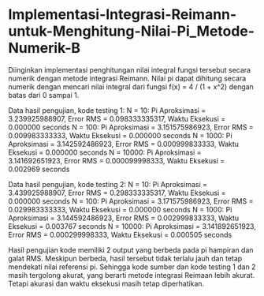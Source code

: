 # Implementasi-Integrasi-Reimann-untuk-Menghitung-Nilai-Pi_Metode-Numerik-B
Diinginkan implementasi penghitungan nilai integral fungsi tersebut secara numerik dengan metode  integrasi Reimann. Nilai pi dapat dihitung secara numerik dengan mencari nilai integral dari fungsi f(x) = 4 / (1 + x^2) dengan batas dari 0 sampai 1. 

Data hasil pengujian, kode testing 1:
N = 10: Pi Aproksimasi = 3.239925988907, Error RMS = 0.098333335317, Waktu Eksekusi = 0.000000 seconds
N = 100: Pi Aproksimasi = 3.151575986923, Error RMS = 0.009983333333, Waktu Eksekusi = 0.000000 seconds
N = 1000: Pi Aproksimasi = 3.142592486923, Error RMS = 0.000999833333, Waktu Eksekusi = 0.000000 seconds
N = 10000: Pi Aproksimasi = 3.141692651923, Error RMS = 0.000099998333, Waktu Eksekusi = 0.002969 seconds

Data hasil pengujian, kode testing 2:
N = 10: Pi Aproksimasi = 3.439925988907, Error RMS = 0.298333335317, Waktu Eksekusi = 0.000000 seconds
N = 100: Pi Aproksimasi = 3.171575986923, Error RMS = 0.029983333333, Waktu Eksekusi = 0.000000 seconds
N = 1000: Pi Aproksimasi = 3.144592486923, Error RMS = 0.002999833333, Waktu Eksekusi = 0.003767 seconds
N = 10000: Pi Aproksimasi = 3.141892651923, Error RMS = 0.000299998333, Waktu Eksekusi = 0.000505 seconds

Hasil pengujian kode memiliki 2 output  yang berbeda pada pi hampiran dan galat RMS. Meskipun berbeda, hasil tersebut tidak terlalu jauh dan tetap mendekati nilai referensi pi. Sehingga kode sumber dan kode testing 1 dan 2 masih tergolong akurat, yang berarti metode integrasi Reimaan lebih akurat. Tetapi akurasi dan waktu eksekusi masih tetap diperhatikan. 
